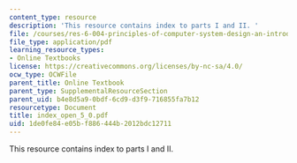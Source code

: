 ```yaml
---
content_type: resource
description: 'This resource contains index to parts I and II. '
file: /courses/res-6-004-principles-of-computer-system-design-an-introduction-spring-2009/1de0fe84e05bf886444b2012bdc12711_index_open_5_0.pdf
file_type: application/pdf
learning_resource_types:
- Online Textbooks
license: https://creativecommons.org/licenses/by-nc-sa/4.0/
ocw_type: OCWFile
parent_title: Online Textbook
parent_type: SupplementalResourceSection
parent_uid: b4e8d5a9-0bdf-6cd9-d3f9-716855fa7b12
resourcetype: Document
title: index_open_5_0.pdf
uid: 1de0fe84-e05b-f886-444b-2012bdc12711
---
```

This resource contains index to parts I and II. 